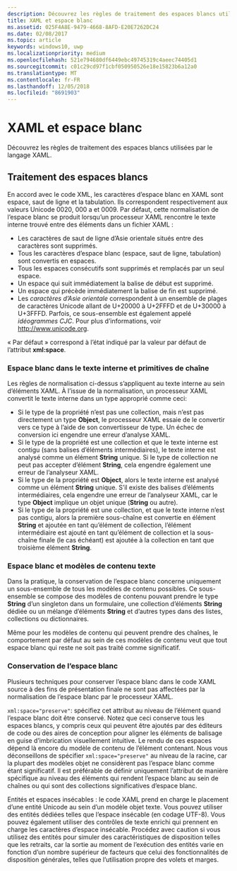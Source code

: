 ```yaml
---
description: Découvrez les règles de traitement des espaces blancs utilisées par le langage XAML.
title: XAML et espace blanc
ms.assetid: 025F4A8E-9479-4668-8AFD-E20E7262DC24
ms.date: 02/08/2017
ms.topic: article
keywords: windows10, uwp
ms.localizationpriority: medium
ms.openlocfilehash: 521e794680df6449ebc49745319c4aeec74405d1
ms.sourcegitcommit: c01c29cd97f1cbf050950526e18e15823b6a12a0
ms.translationtype: MT
ms.contentlocale: fr-FR
ms.lasthandoff: 12/05/2018
ms.locfileid: "8691903"
---
```

# <a name="xaml-and-whitespace"></a>XAML et espace blanc


Découvrez les règles de traitement des espaces blancs utilisées par le langage XAML.

## <a name="whitespace-processing"></a>Traitement des espaces blancs

En accord avec le code XML, les caractères d’espace blanc en XAML sont espace, saut de ligne et la tabulation. Ils correspondent respectivement aux valeurs Unicode 0020, 000 a et 0009. Par défaut, cette normalisation de l’espace blanc se produit lorsqu’un processeur XAML rencontre le texte interne trouvé entre des éléments dans un fichier XAML :

-   Les caractères de saut de ligne d’Asie orientale situés entre des caractères sont supprimés.
-   Tous les caractères d’espace blanc (espace, saut de ligne, tabulation) sont convertis en espaces.
-   Tous les espaces consécutifs sont supprimés et remplacés par un seul espace.
-   Un espace qui suit immédiatement la balise de début est supprimé.
-   Un espace qui précède immédiatement la balise de fin est supprimé.
-   Les *caractères d’Asie orientale* correspondent à un ensemble de plages de caractères Unicode allant de U+20000 à U+2FFFD et de U+30000 à U+3FFFD. Parfois, ce sous-ensemble est également appelé *idéogrammes CJC*. Pour plus d’informations, voir http://www.unicode.org.

« Par défaut » correspond à l’état indiqué par la valeur par défaut de l’attribut **xml:space**.

### <a name="whitespace-in-inner-text-and-string-primitives"></a>Espace blanc dans le texte interne et primitives de chaîne

Les règles de normalisation ci-dessus s’appliquent au texte interne au sein d’éléments XAML. À l’issue de la normalisation, un processeur XAML convertit le texte interne dans un type approprié comme ceci:

-   Si le type de la propriété n’est pas une collection, mais n’est pas directement un type **Object**, le processeur XAML essaie de le convertir vers ce type à l’aide de son convertisseur de type. Un échec de conversion ici engendre une erreur d’analyse XAML.
-   Si le type de la propriété est une collection et que le texte interne est contigu (sans balises d’éléments intermédiaires), le texte interne est analysé comme un élément **String** unique. Si le type de collection ne peut pas accepter d’élément **String**, cela engendre également une erreur de l’analyseur XAML.
-   Si le type de la propriété est **Object**, alors le texte interne est analysé comme un élément **String** unique. S’il existe des balises d’éléments intermédiaires, cela engendre une erreur de l’analyseur XAML, car le type **Object** implique un objet unique (**String** ou autre).
-   Si le type de la propriété est une collection, et que le texte interne n’est pas contigu, alors la première sous-chaîne est convertie en élément **String** et ajoutée en tant qu’élément de collection, l’élément intermédiaire est ajouté en tant qu’élément de collection et la sous-chaîne finale (le cas échéant) est ajoutée à la collection en tant que troisième élément **String**.

### <a name="whitespace-and-text-content-models"></a>Espace blanc et modèles de contenu texte

Dans la pratique, la conservation de l’espace blanc concerne uniquement un sous-ensemble de tous les modèles de contenu possibles. Ce sous-ensemble se compose des modèles de contenu pouvant prendre le type **String** d’un singleton dans un formulaire, une collection d’éléments **String** dédiée ou un mélange d’éléments **String** et d’autres types dans des listes, collections ou dictionnaires.

Même pour les modèles de contenu qui peuvent prendre des chaînes, le comportement par défaut au sein de ces modèles de contenu veut que tout espace blanc qui reste ne soit pas traité comme significatif.

### <a name="preserving-whitespace"></a>Conservation de l’espace blanc

Plusieurs techniques pour conserver l’espace blanc dans le code XAML source à des fins de présentation finale ne sont pas affectées par la normalisation de l’espace blanc par le processeur XAML.

`xml:space="preserve"`: spécifiez cet attribut au niveau de l’élément quand l’espace blanc doit être conservé. Notez que ceci conserve tous les espaces blancs, y compris ceux qui peuvent être ajoutés par des éditeurs de code ou des aires de conception pour aligner les éléments de balisage en guise d’imbrication visuellement intuitive. Le rendu de ces espaces dépend là encore du modèle de contenu de l’élément contenant. Nous vous déconseillons de spécifier `xml:space="preserve"` au niveau de la racine, car la plupart des modèles objet ne considèrent pas l’espace blanc comme étant significatif. Il est préférable de définir uniquement l’attribut de manière spécifique au niveau des éléments qui rendent l’espace blanc au sein de chaînes ou qui sont des collections significatives d’espace blanc.

Entités et espaces insécables : le code XAML prend en charge le placement d’une entité Unicode au sein d’un modèle objet texte. Vous pouvez utiliser des entités dédiées telles que l’espace insécable (en codage UTF-8). Vous pouvez également utiliser des contrôles de texte enrichi qui prennent en charge les caractères d’espace insécable. Procédez avec caution si vous utilisez des entités pour simuler des caractéristiques de disposition telles que les retraits, car la sortie au moment de l’exécution des entités varie en fonction d’un nombre supérieur de facteurs que celui des fonctionnalités de disposition générales, telles que l’utilisation propre des volets et marges.

